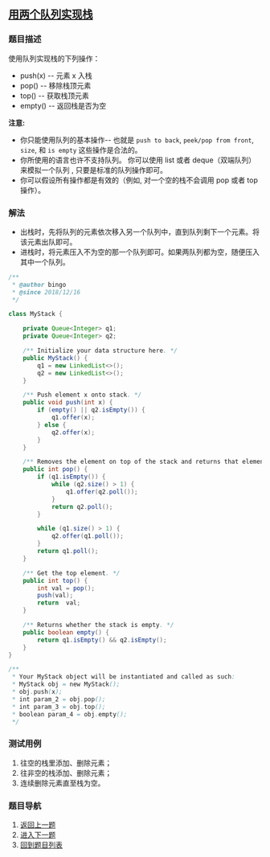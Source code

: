 ## [用两个队列实现栈](https://leetcode-cn.com/problems/implement-stack-using-queues/)

### 题目描述
使用队列实现栈的下列操作：

- push(x) -- 元素 x 入栈
- pop() -- 移除栈顶元素
- top() -- 获取栈顶元素
- empty() -- 返回栈是否为空

**注意:**

- 你只能使用队列的基本操作-- 也就是 `push to back`, `peek/pop from front`, `size`, 和 `is empty` 这些操作是合法的。
- 你所使用的语言也许不支持队列。 你可以使用 list 或者 deque（双端队列）来模拟一个队列 , 只要是标准的队列操作即可。
- 你可以假设所有操作都是有效的（例如, 对一个空的栈不会调用 pop 或者 top 操作）。


### 解法
- 出栈时，先将队列的元素依次移入另一个队列中，直到队列剩下一个元素。将该元素出队即可。
- 进栈时，将元素压入不为空的那一个队列即可。如果两队列都为空，随便压入其中一个队列。

```java
/**
 * @author bingo
 * @since 2018/12/16
 */

class MyStack {

    private Queue<Integer> q1;
    private Queue<Integer> q2;

    /** Initialize your data structure here. */
    public MyStack() {
        q1 = new LinkedList<>();
        q2 = new LinkedList<>();
    }

    /** Push element x onto stack. */
    public void push(int x) {
        if (empty() || q2.isEmpty()) {
            q1.offer(x);
        } else {
            q2.offer(x);
        }
    }

    /** Removes the element on top of the stack and returns that element. */
    public int pop() {
        if (q1.isEmpty()) {
            while (q2.size() > 1) {
                q1.offer(q2.poll());
            }
            return q2.poll();
        }

        while (q1.size() > 1) {
            q2.offer(q1.poll());
        }
        return q1.poll();
    }

    /** Get the top element. */
    public int top() {
        int val = pop();
        push(val);
        return  val;
    }

    /** Returns whether the stack is empty. */
    public boolean empty() {
        return q1.isEmpty() && q2.isEmpty();
    }
}

/**
 * Your MyStack object will be instantiated and called as such:
 * MyStack obj = new MyStack();
 * obj.push(x);
 * int param_2 = obj.pop();
 * int param_3 = obj.top();
 * boolean param_4 = obj.empty();
 */
```

### 测试用例
1. 往空的栈里添加、删除元素；
2. 往非空的栈添加、删除元素；
3. 连续删除元素直至栈为空。

### 题目导航
1. [返回上一题](/solution/剑指Offer/09_01_QueueWithTwoStacks/README.md)
2. [进入下一题](/solution/剑指Offer/10_01_Fibonacci/README.md)
3. [回到题目列表](../README.md)